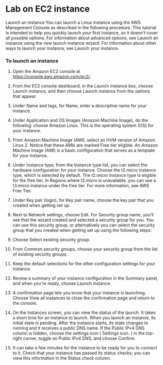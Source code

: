 <h1>Lab on EC2 instance</h1>

Launch an instance
You can launch a Linux instance using the AWS Management Console as described in the following procedure. This tutorial is intended to help you quickly launch your first instance, so it doesn't cover all possible options. For information about advanced options, see Launch an instance using the new launch instance wizard. For information about other ways to launch your instance, see Launch your instance.

<h3>To launch an instance</h3>

1) Open the Amazon EC2 console at https://console.aws.amazon.com/ec2/.

2) From the EC2 console dashboard, in the Launch instance box, choose Launch instance, and then choose Launch instance from the options that appear.

3) Under Name and tags, for Name, enter a descriptive name for your instance.

4) Under Application and OS Images (Amazon Machine Image), do the following: choose Amazon Linux. This is the operating system (OS) for your instance.

5) From Amazon Machine Image (AMI), select an HVM version of Amazon Linux 2. Notice that these AMIs are marked Free tier eligible. An Amazon Machine Image (AMI) is a basic configuration that serves as a template for your instance.

6) Under Instance type, from the Instance type list, you can select the hardware configuration for your instance. Choose the t2.micro instance type, which is selected by default. The t2.micro instance type is eligible for the free tier. In Regions where t2.micro is unavailable, you can use a t3.micro instance under the free tier. For more information, see AWS Free Tier.

7) Under Key pair (login), for Key pair name, choose the key pair that you created when getting set up.

8) Next to Network settings, choose Edit. For Security group name, you'll see that the wizard created and selected a security group for you. You can use this security group, or alternatively you can select the security group that you created when getting set up using the following steps:

9) Choose Select existing security group.

10) From Common security groups, choose your security group from the list of existing security groups.

11) Keep the default selections for the other configuration settings for your instance.

12) Review a summary of your instance configuration in the Summary panel, and when you're ready, choose Launch instance.

13) A confirmation page lets you know that your instance is launching. Choose View all instances to close the confirmation page and return to the console.

14) On the Instances screen, you can view the status of the launch. It takes a short time for an instance to launch. When you launch an instance, its initial state is pending. After the instance starts, its state changes to running and it receives a public DNS name. If the Public IPv4 DNS column is hidden, choose the settings icon ( Settings icon. ) in the top-right corner, toggle on Public IPv4 DNS, and choose Confirm.

15) It can take a few minutes for the instance to be ready for you to connect to it. Check that your instance has passed its status checks; you can view this information in the Status check column.
